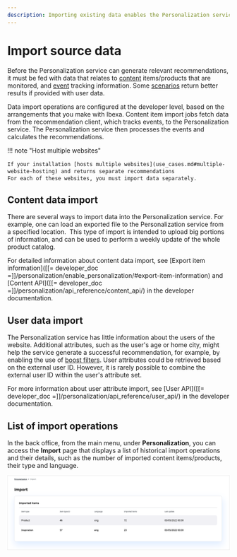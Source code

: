 ```yaml
---
description: Importing existing data enables the Personalization service to provide better results for recommendations.
---
```


# Import source data

Before the Personalization service can generate relevant recommendations, 
it must be fed with data that relates to [content](content_types.md) items/products that are monitored, 
and [event](event_types.md) tracking information.
Some [scenarios](scenarios.md) return better results if provided with user data.

Data import operations are configured at the developer level, based on the arrangements 
that you make with Ibexa. 
Content item import jobs fetch data from the recommendation client, which tracks events, 
to the Personalization service.
The Personalization service then processes the events and calculates the recommendations.

!!! note "Host multiple websites"

    If your installation [hosts multiple websites](use_cases.md#multiple-website-hosting) and returns separate recommendations
    For each of these websites, you must import data separately.

## Content data import

There are several ways to import data into the Personalization service.
For example, one can load an exported file to the Personalization service from a specified location. 
This type of import is intended to upload big portions of information,
and can be used to perform a weekly update of the whole product catalog.

For detailed information about content data import, see [Export item information]([[= developer_doc =]]/personalization/enable_personalization/#export-item-information) and [Content API]([[= developer_doc =]]/personalization/api_reference/content_api/) in the developer documentation.

## User data import

The Personalization service has little information about the users of the website. 
Additional attributes, such as the user's age or home city, might help the service generate 
a successful recommendation, for example, by enabling the use of [boost filters](filters.md#boost-filters).
User attributes could be retrieved based on the external user ID.
However, it is rarely possible to combine the external user ID within the user's attribute set.

For more information about user attribute import, see [User API]([[= developer_doc =]]/personalization/api_reference/user_api/) in the developer documentation.

## List of import operations

In the back office, from the main menu, under **Personalization**, you can access 
the **Import** page that displays a list of historical import operations and their details, 
such as the number of imported content items/products, their type and language.

![Import tab in the back office](img/dashboard_import.png "Import tab")
